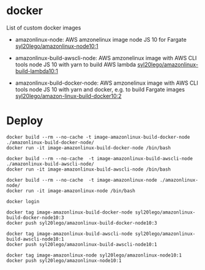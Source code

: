 # docker
List of custom docker images

+ amazonlinux-node:
  AWS amzonelinux image node JS 10 for Fargate
  [syl20lego/amazonlinux-node10:1](https://hub.docker.com/repository/docker/syl20lego/amazonlinux-node/general])

+ amazonlinux-build-awscli-node:
  AWS amzonelinux image with AWS CLI tools node JS 10 with yarn to build AWS lambda
  [syl20lego/amazonlinux-build-lambda10:1](https://hub.docker.com/repository/docker/syl20lego/amazonlinux-build-lambda/general])

+ amazonlinux-build-docker-node:
  AWS amzonelinux image with AWS CLI tools node JS 10 with yarn and docker, e.g. to build Fargate images
  [syl20lego/amazon-linux-build-docker10:2](https://hub.docker.com/repository/docker/syl20lego/amazonlinux-build-docker/general])

# Deploy

```
docker build --rm --no-cache -t image-amazonlinux-build-docker-node ./amazonlinux-build-docker-node/
docker run -it image-amazonlinux-build-docker-node /bin/bash 
```

```
docker build --rm --no-cache  -t image-amazonlinux-build-awscli-node ./amazonlinux-build-awscli-node/
docker run -it image-amazonlinux-build-awscli-node /bin/bash 
```

```
docker build --rm --no-cache  -t image-amazonlinux-node ./amazonlinux-node/
docker run -it image-amazonlinux-node /bin/bash 
```

```
docker login
```

```
docker tag image-amazonlinux-build-docker-node syl20lego/amazonlinux-build-docker-node10:3
docker push syl20lego/amazonlinux-build-docker-node10:3
```

```
docker tag image-amazonlinux-build-awscli-node syl20lego/amazonlinux-build-awscli-node10:1
docker push syl20lego/amazonlinux-build-awscli-node10:1
```

```
docker tag image-amazonlinux-node syl20lego/amazonlinux-node10:1
docker push syl20lego/amazonlinux-node10:1
```


